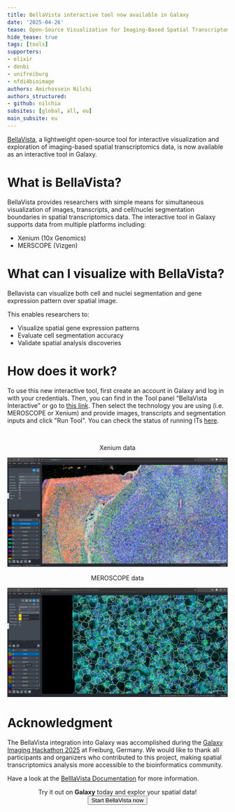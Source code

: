 ```yaml
---
title: BellaVista interactive tool now available in Galaxy
date: '2025-04-26'
tease: Open-Source Visualization for Imaging-Based Spatial Transcriptomics
hide_tease: true
tags: [tools]
supporters:
- elixir
- denbi
- unifreiburg
- nfdi4bioimage
authors: Amirhossein Nilchi
authors_structured:
- github: nilchia
subsites: [global, all, eu]
main_subsite: eu
---
```


[BellaVista](https://github.com/pkosurilab/BellaVista), a lightweight open-source tool for interactive visualization and exploration of imaging-based spatial transcriptomics data,
is now available as an interactive tool in Galaxy.

# What is BellaVista?

BellaVista provides researchers with simple means for simultaneous visualization of images, transcripts, and cell/nuclei segmentation boundaries in spatial transcriptomics data.
The interactive tool in Galaxy supports data from multiple platforms including:

* Xenium (10x Genomics)
* MERSCOPE (Vizgen)

# What can I visualize with BellaVista?

Bellavista can visualize both cell and nuclei segmentation and gene expression pattern over spatial image.

This enables researchers to:

* Visualize spatial gene expression patterns
* Evaluate cell segmentation accuracy
* Validate spatial analysis discoveries

# How does it work?

To use this new interactive tool, first create an account in Galaxy and log in with your credentials. Then, you can find in the Tool panel “BellaVista Interactive”
or go to [this link](https://usegalaxy.eu/?tool_id=interactive_tool_bellavista&version=latest). Then select the technology you are using (i.e. MEROSCOPE or Xenium) and
provide images, transcripts and segmentation inputs and click "Run Tool". You can check the status of running ITs [here](https://usegalaxy.eu/interactivetool_entry_points/list).

<div align="center">

<br/>

Xenium data

<img src="static/Xenium.png" alt="Xenium plot" width="800"/>

<br/>

MEROSCOPE data

<img src="static/MEROSCOPE.png" alt="MEROSCOPE plot" width="800"/>

<br/>
</div>

# Acknowledgment

The BellaVista integration into Galaxy was accomplished during the [Galaxy Imaging Hackathon 2025](https://galaxyproject.org/events/2025-04-22-galaxy-imaging-hackathon/) at Freiburg, Germany. We would like to thank all participants and organizers who contributed to this project, making spatial transcriptomics analysis more accessible to the bioinformatics community.

Have a look at the [BelllaVista Documentation](https://bellavista.readthedocs.io/en/latest/) for more information.

<div align="center">
Try it out on <strong>Galaxy</strong> today and explor your spatial data!
</div>

<div align="center">
    <a href="https://usegalaxy.eu/?tool_id=interactive_tool_bellavista&version=latest">
      <button type="button" class="btn btn-primary btn-lg">Start BellaVista now</button>
    </a>
</div>
